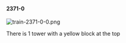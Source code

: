 #### 2371-0
![train-2371-0-0.png](https://github.com/lil-lab/nlvr/raw/master/nlvr/train/images/78/train-2371-0-0.png "train-2371-0-0.png")

There is 1 tower with a yellow block at the top